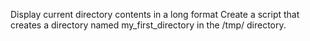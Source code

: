Display current directory contents in a long format
Create a script that creates a directory named my_first_directory in the /tmp/ directory.
